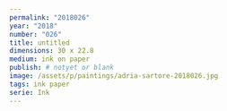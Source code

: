 ```yaml
---
permalink: "2018026"
year: "2018"
number: "026"
title: untitled
dimensions: 30 x 22.8
medium: ink on paper
publish: # notyet or blank
image: /assets/p/paintings/adria-sartore-2018026.jpg
tags: ink paper
serie: Ink
---
```

